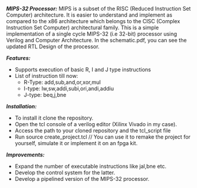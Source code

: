 **_MIPS-32 Processor:_**
MIPS is a subset of the RISC (Reduced Instruction Set Computer) architecture. It is easier to understand and implement as compared to the
x86 architecture which belongs to the CISC (Complex Instruction Set Computer) architectural family.
This is a simple implementation of a single cycle MIPS-32 (i.e 32-bit) processor using Verilog and Computer Architecture. 
In the schematic.pdf, you can see the updated RTL Design of the processor.

**_Features:_**
- Supports execution of basic R, I and J type instructions
- List of instruction till now:
  *  R-Type: add,sub,and,or,xor,mul
  *  I-type: lw,sw,addi,subi,ori,andi,addiu
  *  J-type: beq,j,bne

**_Installation:_**
- To install it clone the repository.
- Open the tcl console of a verilog editor (Xilinx Vivado in my case).
- Access the path to your cloned repository and the tcl_script file
- Run source create_project.tcl
// You can use it to remake the project for yourself, simulate it or implement it on an fpga kit.

**_Improvements:_**
- Expand the number of executable instructions like jal,bne etc.
- Develop the control system for the latter.
- Develop a pipelined version of the MIPS-32 processor.
